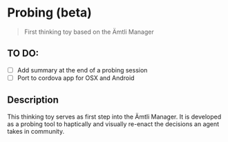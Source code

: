# Probing (beta)

> First thinking toy based on the Ämtli Manager

## TO DO:

* [ ] Add summary at the end of a probing session
* [ ] Port to cordova app for OSX and Android

## Description

This thinking toy serves as first step into the Ämtli Manager. It is developed as a probing tool to haptically and visually re-enact the decisions an agent takes in community.